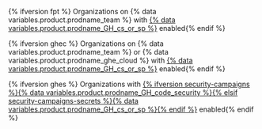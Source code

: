 {% ifversion fpt %}
Organizations on {% data variables.product.prodname_team %} with [{% data variables.product.prodname_GH_cs_or_sp %}](/get-started/learning-about-github/about-github-advanced-security) enabled{% endif %}

{% ifversion ghec %}
Organizations on {% data variables.product.prodname_team %} or {% data variables.product.prodname_ghe_cloud %} with [{% data variables.product.prodname_GH_cs_or_sp %}](/get-started/learning-about-github/about-github-advanced-security) enabled{% endif %}

{% ifversion ghes %}
Organizations with [{% ifversion security-campaigns %}{% data variables.product.prodname_GH_code_security %}{% elsif security-campaigns-secrets %}{% data variables.product.prodname_GH_cs_or_sp %}{% endif %}](/get-started/learning-about-github/about-github-advanced-security) enabled{% endif %}

